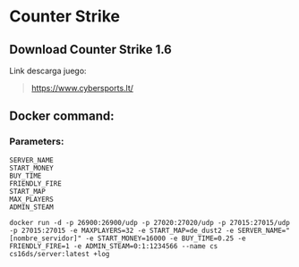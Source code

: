 # Counter Strike

## Download Counter Strike 1.6
  
  Link descarga juego: 
  > https://www.cybersports.lt/

## Docker command:
  
  ### Parameters:
    
    SERVER_NAME
    START_MONEY
    BUY_TIME
    FRIENDLY_FIRE
    START_MAP
    MAX_PLAYERS
    ADMIN_STEAM
  
  ```
  docker run -d -p 26900:26900/udp -p 27020:27020/udp -p 27015:27015/udp -p 27015:27015 -e MAXPLAYERS=32 -e START_MAP=de_dust2 -e SERVER_NAME="[nombre_servidor]" -e START_MONEY=16000 -e BUY_TIME=0.25 -e FRIENDLY_FIRE=1 -e ADMIN_STEAM=0:1:1234566 --name cs cs16ds/server:latest +log
  ```

